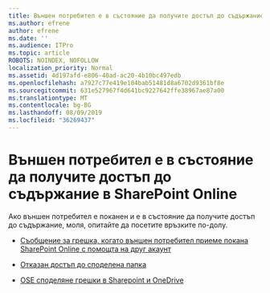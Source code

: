 ```yaml
---
title: Външен потребител е в състояние да получите достъп до съдържание в SharePoint Online
ms.author: efrene
author: efrene
ms.date: ''
ms.audience: ITPro
ms.topic: article
ROBOTS: NOINDEX, NOFOLLOW
localization_priority: Normal
ms.assetid: 4d197afd-e806-40ad-ac20-4b10bc497edb
ms.openlocfilehash: a7927c77e419e104bab51481d8a6702d9361bf8e
ms.sourcegitcommit: 631e527967f4d641bc9227642ffe38967ae87a00
ms.translationtype: MT
ms.contentlocale: bg-BG
ms.lasthandoff: 08/09/2019
ms.locfileid: "36269437"
---
```

# <a name="external-user-is-unable-to-access-content-in-sharepoint-online"></a>Външен потребител е в състояние да получите достъп до съдържание в SharePoint Online

Ако външен потребител е поканен и е в състояние да получите достъп до съдържание, моля, опитайте да посетите връзките по-долу.

- [Съобщение за грешка, когато външен потребител приеме покана SharePoint Online с помощта на друг акаунт](https://docs.microsoft.com/sharepoint/support/sharing-and-permissions/error-when-external-user-accepts-an-invitation-by-using-another-account)

- [Отказан достъп до споделена папка](https://support.office.com/article/users-can-t-access-a-shared-folder-in-sharepoint-online-b5923bcb-a944-44c4-96c5-6312377040de?ui=en-US&rs=en-US&ad=US)

- [OSE споделяне грешки в Sharepoint и OneDrive](https://docs.microsoft.com/sharepoint/sharepoint-onedrive-error-message)

